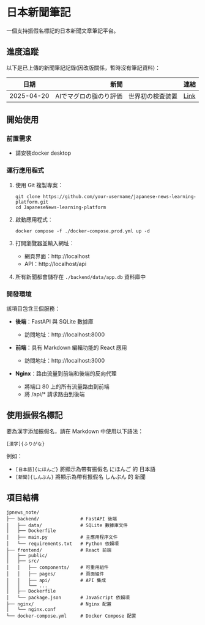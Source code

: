 # 日本新聞筆記

一個支持振假名標記的日本新聞文章筆記平台。


## 進度追蹤

以下是已上傳的新聞筆記記錄(因改版關係，暫時沒有筆記資料)：

| 日期 | 新聞 | 連結 |
|------|------|------|
| 2025-04-20 | AIでマグロの脂のり評価　世界初の検査装置 | [Link](https://www.youtube.com/watch?v=CrAdYelsDVU) |

## 開始使用

### 前置需求

- 請安裝docker desktop

### 運行應用程式

1. 使用 Git 複製專案：
   ```
   git clone https://github.com/your-username/japanese-news-learning-platform.git
   cd JapaneseNews-learning-platform
   ```

2. 啟動應用程式：
   ```
   docker compose -f ./docker-compose.prod.yml up -d
   ```

3. 打開瀏覽器並輸入網址：
   - 網頁界面：http://localhost
   - API：http://localhost/api

4. 所有新聞都會儲存在 `./backend/data/app.db` 資料庫中

### 開發環境

該項目包含三個服務：

- **後端**：FastAPI 與 SQLite 數據庫
  - 訪問地址：http://localhost:8000
  
- **前端**：具有 Markdown 編輯功能的 React 應用
  - 訪問地址：http://localhost:3000
  
- **Nginx**：路由流量到前端和後端的反向代理
  - 將端口 80 上的所有流量路由到前端
  - 將 /api/* 請求路由到後端

## 使用振假名標記

要為漢字添加振假名，請在 Markdown 中使用以下語法：

```
[漢字]{ふりがな}
```

例如：
- `[日本語]{にほんご}` 將顯示為帶有振假名 にほんご 的 日本語
- `[新聞]{しんぶん}` 將顯示為帶有振假名 しんぶん 的 新聞

## 項目結構

```
jpnews_note/
├── backend/               # FastAPI 後端
│   ├── data/              # SQLite 數據庫文件
│   ├── Dockerfile
│   ├── main.py            # 主應用程序文件
│   └── requirements.txt   # Python 依賴項
├── frontend/              # React 前端
│   ├── public/
│   ├── src/
│   │   ├── components/    # 可重用組件
│   │   ├── pages/         # 頁面組件
│   │   ├── api/           # API 集成
│   │   └── ...
│   ├── Dockerfile
│   └── package.json       # JavaScript 依賴項
├── nginx/                 # Nginx 配置
│   └── nginx.conf
└── docker-compose.yml     # Docker Compose 配置
``` 